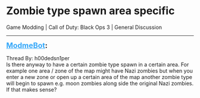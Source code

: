 # Zombie type spawn area specific
Game Modding | Call of Duty: Black Ops 3 | General Discussion

---
<strong style="font-size: 1.4em;"><span style="text-decoration: underline;text-decoration-color: #34a7f9;"><span style="color:#34a7f9;">ModmeBot</span></span>:</strong>

<p>Thread By: h00dedsn1per<br />Is there anyway to have a certain zombie type spawn in a certain area. For example one area / zone of the map might have Nazi zombies but when you enter a new zone or open up a certain area of the map another zombie type will begin to spawn e.g. moon zombies along side the original Nazi zombies. If that makes sense?</p>
